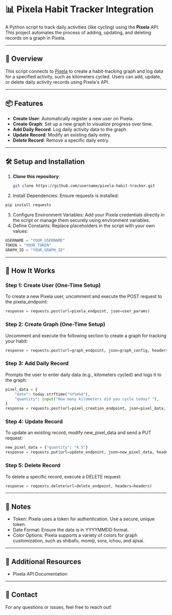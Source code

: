 # 📊 Pixela Habit Tracker Integration

A Python script to track daily activities (like cycling) using the **Pixela** API. This project automates the process of adding, updating, and deleting records on a graph in Pixela.

---

## 📜 Overview

This script connects to [Pixela](https://pixe.la/) to create a habit-tracking graph and log data for a specified activity, such as kilometers cycled. Users can add, update, or delete daily activity records using Pixela's API.

---

## 📦 Features

- **Create User**: Automatically register a new user on Pixela.
- **Create Graph**: Set up a new graph to visualize progress over time.
- **Add Daily Record**: Log daily activity data to the graph.
- **Update Record**: Modify an existing daily entry.
- **Delete Record**: Remove a specific daily entry.

---

## 🛠️ Setup and Installation

1. **Clone this repository**:
   ```bash
   git clone https://github.com/username/pixela-habit-tracker.git
    ```
2. Install Dependencies: Ensure requests is installed:
```bash
pip install requests
```
3. Configure Environment Variables: Add your Pixela credentials directly in the script or manage them securely using environment variables.
4. Define Constants: Replace placeholders in the script with your own values:
```python
USERNAME = "YOUR_USERNAME"
TOKEN = "YOUR_TOKEN"
GRAPH_ID = "YOUR_GRAPH_ID"
```
---
## 📄 How It Works
### Step 1: Create User (One-Time Setup)
To create a new Pixela user, uncomment and execute the POST request to the pixela_endpoint:
```python
response = requests.post(url=pixela_endpoint, json=user_params)
```
### Step 2: Create Graph (One-Time Setup)
Uncomment and execute the following section to create a graph for tracking your habit:
```python
response = requests.post(url=graph_endpoint, json=graph_config, headers=headers)
```
### Step 3: Add Daily Record
Prompts the user to enter daily data (e.g., kilometers cycled) and logs it to the graph:
```python
pixel_data = {
    "date": today.strftime("%Y%m%d"),
    "quantity": input("How many kilometers did you cycle today? "),
}
response = requests.post(url=pixel_creation_endpoint, json=pixel_data, headers=headers)
```
### Step 4: Update Record
To update an existing record, modify new_pixel_data and send a PUT request:
```python
new_pixel_data = {"quantity": "4.5"}
response = requests.put(url=update_endpoint, json=new_pixel_data, headers=headers)
```
### Step 5: Delete Record
To delete a specific record, execute a DELETE request:
```python
response = requests.delete(url=delete_endpoint, headers=headers)
```
---
## 📌 Notes
- Token: Pixela uses a token for authentication. Use a secure, unique token.
- Date Format: Ensure the date is in YYYYMMDD format.
- Color Options: Pixela supports a variety of colors for graph customization, such as shibafu, momiji, sora, ichou, and ajisai.
---
## 🔗 Additional Resources
- Pixela API Documentation
---
## 📧 Contact
For any questions or issues, feel free to reach out!
